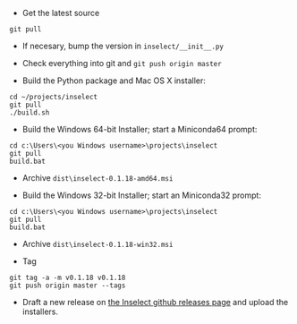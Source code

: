 * Get the latest source

```
git pull
```

* If necesary, bump the version in `inselect/__init__.py`

* Check everything into git and `git push origin master`
* Build the Python package and Mac OS X installer:

```
cd ~/projects/inselect
git pull
./build.sh
```

* Build the Windows 64-bit Installer; start a Miniconda64 prompt:

```
cd c:\Users\<you Windows username>\projects\inselect
git pull
build.bat
```

* Archive `dist\inselect-0.1.18-amd64.msi`

* Build the Windows 32-bit Installer; start an Miniconda32 prompt:

```
cd c:\Users\<you Windows username>\projects\inselect
git pull
build.bat
```

* Archive `dist\inselect-0.1.18-win32.msi`

* Tag

```
git tag -a -m v0.1.18 v0.1.18
git push origin master --tags
```

* Draft a new release on
  [the Inselect github releases page](https://github.com/NaturalHistoryMuseum/inselect/releases)
  and upload the installers.
